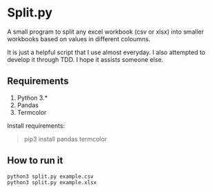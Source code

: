 # Split.py
A small program to split any excel workbook (csv or xlsx) into smaller workbooks based on values in different coloumns.

It is just a helpful script that I use almost everyday. I also attempted to develop it through TDD. I hope it assists someone else.

## Requirements
1. Python 3.\*
2. Pandas 
3. Termcolor

Install requirements:
> pip3 install pandas termcolor

## How to run it
```
python3 split.py example.csv
python3 split.py example.xlsx
```

